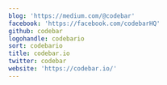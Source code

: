 ```yaml
---
blog: 'https://medium.com/@codebar'
facebook: 'https://facebook.com/codebarHQ'
github: codebar
logohandle: codebario
sort: codebario
title: codebar.io
twitter: codebar
website: 'https://codebar.io/'
---
```

